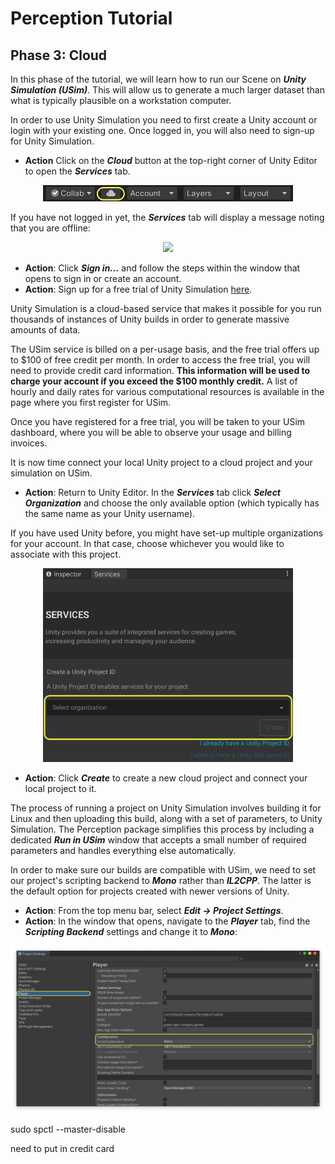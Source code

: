 # Perception Tutorial
## Phase 3: Cloud

In this phase of the tutorial, we will learn how to run our Scene on _**Unity Simulation (USim)**_. This will allow us to generate a much larger dataset than what is typically plausible on a workstation computer.

In order to use Unity Simulation you need to first create a Unity account or login with your existing one. Once logged in, you will also need to sign-up for Unity Simulation. 

* **Action** Click on the _**Cloud**_ button at the top-right corner of Unity Editor to open the _**Services**_ tab. 

<p align="center">
<img src="Images/cloud_icon.png" width="400"/>
</p>

If you have not logged in yet, the _**Services**_ tab will display a message noting that you are offline:

<p align="center">
<img src="Images/signin.png" width="400"/>
</p>

* **Action**: Click _**Sign in...**_ and follow the steps within the window that opens to sign in or create an account.
* **Action**: Sign up for a free trial of Unity Simulation [here](https://unity.com/products/unity-simulation).

Unity Simulation is a cloud-based service that makes it possible for you run thousands of instances of Unity builds in order to generate massive amounts of data. 

The USim service is billed on a per-usage basis, and the free trial offers up to $100 of free credit per month. In order to access the free trial, you will need to provide credit card information. **This information will be used to charge your account if you exceed the $100 monthly credit.** A list of hourly and daily rates for various computational resources is available in the page where you first register for USim.

Once you have registered for a free trial, you will be taken to your USim dashboard, where you will be able to observe your usage and billing invoices.

It is now time connect your local Unity project to a cloud project and your simulation on USim.

* **Action**: Return to Unity Editor. In the _**Services**_ tab click _**Select Organization**_ and choose the only available option (which typically has the same name as your Unity username).

If you have used Unity before, you might have set-up multiple organizations for your account. In that case, choose whichever you would like to associate with this project.

<p align="center">
<img src="Images/create_proj.png" width="400"/>
</p>

* **Action**: Click _**Create**_ to create a new cloud project and connect your local project to it.

The process of running a project on Unity Simulation involves building it for Linux and then uploading this build, along with a set of parameters, to Unity Simulation. The Perception package simplifies this process by including a dedicated _**Run in USim**_ window that accepts a small number of required parameters and handles everything else automatically.

In order to make sure our builds are compatible with USim, we need to set our project's scripting backend to _**Mono**_ rather than _**IL2CPP**_. The latter is the default option for projects created with newer versions of Unity.

* **Action**: From the top menu bar, select _**Edit -> Project Settings**_.
* **Action**: In the window that opens, navigate to the _**Player**_ tab, find the _**Scripting Backend**_ settings and change it to _**Mono**_:

<p align="center">
<img src="Images/mono.png"/>
</p>

sudo spctl --master-disable


need to put in credit card